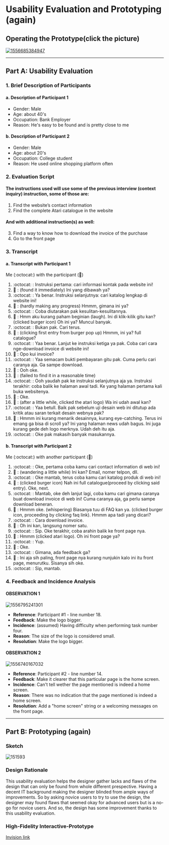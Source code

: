 # Usability Evaluation and Prototyping (again)

## Operating the Prototype(click the picture)
[![1556685384947](https://user-images.githubusercontent.com/32842793/57005838-649a9780-6c05-11e9-9efc-885a1dc0b772.jpg)](https://youtu.be/98jKzYqWDWs)

---

## Part A: Usability Evaluation

### 1. Brief Description of Participants

#### a. Description of Participant 1
 - Gender: Male 
 - Age: about 40's
 - Occupation: Bank Employer 
 - Reason: He's easy to be found and is pretty close to me  

#### b. Description of Participant 2
 - Gender: Male
 - Age: about 20's
 - Occupation: College student
 - Reason: He used online shopping platform often
 
### 2. Evaluation Script
#### The instructions used will use some of the previous interview (context inquiry) instruction, some of those are:
 1. Find the website’s contact information
 2. Find the complete Atari catalogue in the website

#### And with additional instruction(s) as well:
 3. Find a way to know how to download the invoice of the purchase
 4. Go to the front page
 
### 3. Transcript
#### a. Transcript with Participant 1
Me (:octocat:) with the participant (:moyai:)
 1.  :octocat:  : Instruksi pertama: cari informasi kontak pada website ini!
 2.  :moyai:     : (found it immediately) Ini yang dibawah ya?
 3.  :octocat:  : Ya benar. Instruksi selanjutnya: cari katalog lengkap di website ini!
 4.  :moyai:     : (hardly making any progress) Hmmm, gimana ini ya?
 5.  :octocat:  : Coba diutarakan pak kesulitan-kesulitannya.
 6.  :moyai:     : Hmm aku kurang paham beginian (laugh). Ini di klik-kilik gitu kan? (clicked burger icon) Oh ini ya? Muncul banyak.
 7.  :octocat:  : Bukan pak. Cari terus.
 8.  :moyai:     : (clicking first entry from burger pop up) Hmmm, ini ya? full catalogue?
 9.  :octocat:  : Yaa benar. Lanjut ke instruksi ketiga ya pak. Coba cari cara nge-download invoice di website ini!
 10. :moyai:     : Opo kui invoice?
 11. :octocat:  : Yaa semacam bukti pembayaran gitu pak. Cuma perlu cari caranya aja. Ga sampe download.
 12. :moyai:     : Ooh oke.
 13. :moyai:     : (failed to find it in a reasonable time)
 14. :octocat:  : Ooh yaudah pak ke instruksi selanjutnya aja ya. Instruksi terakhir: coba balik ke halaman awal tadi. Ke yang halaman pertama kali buka websitenya.
 15. :moyai:     : Oke.
 16. :moyai:     : (after a little while, clicked the atari logo) Wa ini udah awal kan?
 17. :octocat:  : Yaa betull. Baik pak sebelum uji desain web ini ditutup ada kritik atau saran terkait desain webnya pak?
 18. :moyai: : Hmmm ini kurang menarik desainnya, kurang eye-catching. Terus ini emang ga bisa di scroll ya? Ini yang halaman news udah bagus. Ini juga kurang gede deh logo merknya. Udah deh itu aja.
 19. :octocat: : Oke pak makasih banyak masukannya.

#### b. Transcript with Participant 2
Me (:octocat:) with another participant (:runner:)
1.  :octocat:  : Oke, pertama coba kamu cari contact information di web ini!
2.  :runner: : (wandering a little while) Ini kan? Email, nomer telpon, dll.
3. :octocat: : Oke mantab, terus coba kamu cari katalog produk di web ini!
4. :runner: : (clicked burger icon) Nah ini full catalogue(proceed by clicking said entry). Oke, next.
5. :octocat: : Mantab, oke deh lanjut lagi, coba kamu cari gimana caranya buat download invoice di web ini! Cuma caranya aja, ga perlu sampe download beneran.
6. :runner: : Hmmm oke. (whispering) Biasanya tuu di FAQ kan ya. (clicked burger icon, proceeding by clicking faq link). Hmmm apa tadi yang dicari?
7. :octocat: : Cara download invoice.
8. :runner: : Oh ini kan, langsung nomer satu.
9. :octocat: : Sip. Oke terakhir, coba arahin balik ke front page nya.
10. :runner: : Hmmm (clicked atari logo). Oh ini front page ya?
11. :octocat: : Yup.
12. :runner: : Oke.
13. :octocat: : Gimana, ada feedback ga?
14. :runner: : Ini aja sih paling, front page nya kurang nunjukin kalo ini itu front page, menurutku. Sisanya sih oke.
15. :octocat: : Sip, mantab.

### 4. Feedback and Incidence Analysis

#### OBSERVATION 1
![1556795241301](https://user-images.githubusercontent.com/32842793/57071641-4025e480-6d05-11e9-99f4-34587284e12c.jpg)

 - **Reference**: Participant #1 - line number 18.
 - **Feedback**: Make the logo bigger.
 - **Incidence**: (assumed) Having difficulty when performing task number four.
 - **Reason**: The size of the logo is considered small.
 - **Resolution**: Make the logo bigger.
 
 #### OBSERVATION 2
![1556740167032](https://user-images.githubusercontent.com/32842793/57039051-cac6ff00-6c85-11e9-8edd-56e673f61eda.jpg)

 - **Reference**: Participant #2 - line number 14.
 - **Feedback**: Make it clearer that this particular page is the home screen. 
 - **Incidence**: Can't tell wether the page mentioned is indeed a home screen.
 - **Reason**: There was no indication that the page mentioned is indeed a home screen.
 - **Resolution**: Add a "home screen" string or a welcoming messages on the front page. 
 
 ---

## Part B: Prototyping (again)
### Sketch

![151593](https://user-images.githubusercontent.com/32842793/57073014-effd5100-6d09-11e9-8bc4-91c223ea7ffe.jpg)

### Design Rationale
This usability evaluation helps the designer gather lacks and flaws of the design that can only be found from whole different prespective. Having a decent IT background making the designer blinded from ample ways of improvements. So by asking novice users to try to use the design, the designer may found flaws that seemed okay for advanced users but is a no-go for novice users. And so, the design has some improvement thanks to this usability evaluation.  

### High-Fidelity Interactive-Prototype
[Invision link](https://invis.io/B5RTGQMWKYU)
